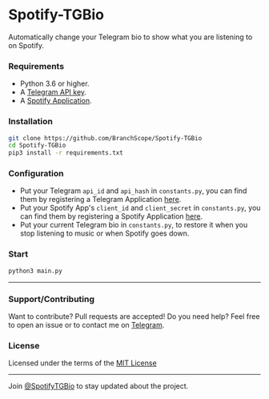 # Spotify-TGBio
Automatically change your Telegram bio to show what you are listening to on Spotify.

### Requirements
- Python 3.6 or higher.
- A [Telegram API key](https://docs.pyrogram.org/intro/setup#api-keys).
- A [Spotify Application](https://developer.spotify.com/documentation/general/guides/app-settings/#register-your-app).

### Installation
``` bash
git clone https://github.com/BranchScope/Spotify-TGBio
cd Spotify-TGBio
pip3 install -r requirements.txt
```

### Configuration
- Put your Telegram `api_id` and `api_hash` in `constants.py`, you can find them by registering a Telegram Application [here](https://my.telegram.org/apps).
- Put your Spotify App's `client_id` and `client_secret` in `constants.py`, you can find them by registering a Spotify Application [here](https://developer.spotify.com/dashboard/applications).
- Put your current Telegram bio in `constants.py`, to restore it when you stop listening to music or when Spotify goes down.

### Start
``` bash
python3 main.py
```

---

### Support/Contributing
Want to contribute? Pull requests are accepted! Do you need help? Feel free to open an issue or to contact me on [Telegram](https://t.me/SpotifyTGBio).

### License
Licensed under the terms of the [MIT License](LICENSE)

---

Join [@SpotifyTGBio](https://t.me/SpotifyTGBio) to stay updated about the project.